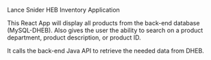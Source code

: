 Lance Snider HEB Inventory Application

This React App will display all products from the back-end database (MySQL-DHEB).
Also gives the user the ability to search on a product department, product description, or product ID.

It calls the back-end Java API to retrieve the needed data from DHEB.
